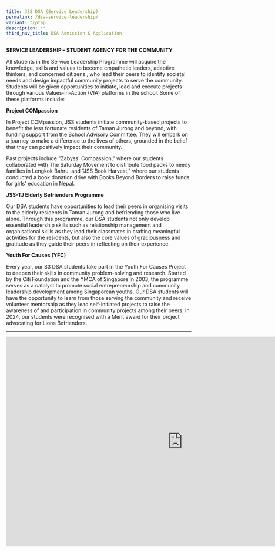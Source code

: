 ```yaml
---
title: JSS DSA (Service Leadership)
permalink: /dsa-service-leadership/
variant: tiptap
description: ""
third_nav_title: DSA Admission & Application
---
```

<p><strong>SERVICE LEADERSHIP – STUDENT AGENCY FOR THE COMMUNITY</strong>
</p>
<p>All students in the Service Leadership Programme will acquire the knowledge,
skills and values to become empathetic leaders, adaptive thinkers, and
concerned citizens , who lead their peers to identify societal needs and
design impactful community projects to serve the community. Students will
be given opportunities to initiate, lead and execute projects through various
Values-in-Action (VIA) platforms in the school. Some of these platforms
include:</p>
<p><strong>Project COMpassion</strong>
</p>
<p>In Project COMpassion, JSS students initiate community-based projects
to benefit the less fortunate residents of Taman Jurong and beyond, with
funding support from the School Advisory Committee. They will embark on
a journey to make a difference to the lives of others, grounded in the
belief that they can positively impact their community.</p>
<p>Past projects include "Zabyss' Compassion," where our students collaborated
with The Saturday Movement to distribute food packs to needy families in
Lengkok Bahru, and "JSS Book Harvest," where our students conducted a book
donation drive with Books Beyond Borders to raise funds for girls' education
in Nepal.</p>
<p><strong>JSS-TJ Elderly Befrienders Programme</strong>
</p>
<p>Our DSA students have opportunities to lead their peers in organising
visits to the elderly residents in Taman Jurong and befriending those who
live alone. Through this programme, our DSA students not only develop essential
leadership skills such as relationship management and organisational skills
as they lead their classmates in crafting meaningful activities for the
residents, but also the core values of graciousness and gratitude as they
guide their peers in reflecting on their experience.</p>
<p><strong>Youth For Causes (YFC)</strong>
</p>
<p>Every year, our S3 DSA students take part in the Youth For Causes Project
to deepen their skills in community problem-solving and research. Started
by the Citi Foundation and the YMCA of Singapore in 2003, the programme
serves as a catalyst to promote social entrepreneurship and community leadership
development among Singaporean youths. Our DSA students will have the opportunity
to learn from those serving the community and receive volunteer mentorship
as they lead self-initiated projects to raise the awareness of and participation
in community projects among their peers. In 2024, our students were recognised
with a Merit award for their project advocating for Lions Befrienders.</p>
<p></p>
<hr>
<p></p>
<div class="iframe-wrapper">
<iframe height="569" width="960" allowfullscreen="true" frameborder="0" src="https://docs.google.com/presentation/d/e/2PACX-1vQv55I8K2FQrIeN0WGX_AtqgQFqETkh130gy6qefW9eWOxEia_pZ4uRvMs7MnNGBw/embed?start=true&amp;loop=true&amp;delayms=3000"></iframe>
</div>
<p>&nbsp;</p>